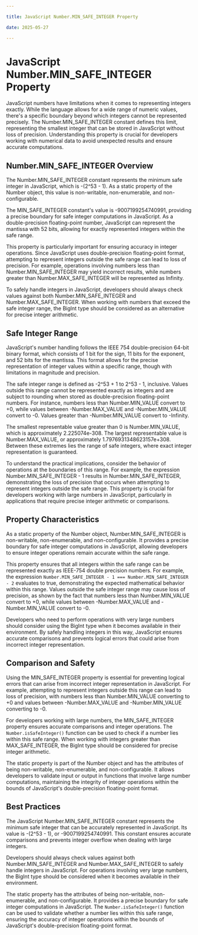 ```yaml
---

title: JavaScript Number.MIN_SAFE_INTEGER Property

date: 2025-05-27

---
```



# JavaScript Number.MIN_SAFE_INTEGER Property

JavaScript numbers have limitations when it comes to representing integers exactly. While the language allows for a wide range of numeric values, there's a specific boundary beyond which integers cannot be represented precisely. The Number.MIN_SAFE_INTEGER constant defines this limit, representing the smallest integer that can be stored in JavaScript without loss of precision. Understanding this property is crucial for developers working with numerical data to avoid unexpected results and ensure accurate computations.


## Number.MIN_SAFE_INTEGER Overview

The Number.MIN_SAFE_INTEGER constant represents the minimum safe integer in JavaScript, which is -(2^53 - 1). As a static property of the Number object, this value is non-writable, non-enumerable, and non-configurable.

The MIN_SAFE_INTEGER constant's value is -9007199254740991, providing a precise boundary for safe integer computations in JavaScript. As a double-precision floating-point number, JavaScript can represent the mantissa with 52 bits, allowing for exactly represented integers within the safe range.

This property is particularly important for ensuring accuracy in integer operations. Since JavaScript uses double-precision floating-point format, attempting to represent integers outside the safe range can lead to loss of precision. For example, operations involving numbers less than Number.MIN_SAFE_INTEGER may yield incorrect results, while numbers greater than Number.MAX_SAFE_INTEGER will be represented as Infinity.

To safely handle integers in JavaScript, developers should always check values against both Number.MIN_SAFE_INTEGER and Number.MAX_SAFE_INTEGER. When working with numbers that exceed the safe integer range, the BigInt type should be considered as an alternative for precise integer arithmetic.


## Safe Integer Range

JavaScript's number handling follows the IEEE 754 double-precision 64-bit binary format, which consists of 1 bit for the sign, 11 bits for the exponent, and 52 bits for the mantissa. This format allows for the precise representation of integer values within a specific range, though with limitations in magnitude and precision.

The safe integer range is defined as -2^53 + 1 to 2^53 - 1, inclusive. Values outside this range cannot be represented exactly as integers and are subject to rounding when stored as double-precision floating-point numbers. For instance, numbers less than Number.MIN_VALUE convert to +0, while values between -Number.MAX_VALUE and -Number.MIN_VALUE convert to -0. Values greater than -Number.MIN_VALUE convert to -Infinity.

The smallest representable value greater than 0 is Number.MIN_VALUE, which is approximately 2.225074e-308. The largest representable value is Number.MAX_VALUE, or approximately 1.7976931348623157e+308. Between these extremes lies the range of safe integers, where exact integer representation is guaranteed.

To understand the practical implications, consider the behavior of operations at the boundaries of this range. For example, the expression Number.MIN_SAFE_INTEGER - 1 results in Number.MIN_SAFE_INTEGER, demonstrating the loss of precision that occurs when attempting to represent integers outside the safe range. This property is crucial for developers working with large numbers in JavaScript, particularly in applications that require precise integer arithmetic or comparisons.


## Property Characteristics

As a static property of the Number object, Number.MIN_SAFE_INTEGER is non-writable, non-enumerable, and non-configurable. It provides a precise boundary for safe integer computations in JavaScript, allowing developers to ensure integer operations remain accurate within the safe range.

This property ensures that all integers within the safe range can be represented exactly as IEEE-754 double precision numbers. For example, the expression `Number.MIN_SAFE_INTEGER - 1 === Number.MIN_SAFE_INTEGER - 2` evaluates to true, demonstrating the expected mathematical behavior within this range. Values outside the safe integer range may cause loss of precision, as shown by the fact that numbers less than Number.MIN_VALUE convert to +0, while values between -Number.MAX_VALUE and -Number.MIN_VALUE convert to -0.

Developers who need to perform operations with very large numbers should consider using the BigInt type when it becomes available in their environment. By safely handling integers in this way, JavaScript ensures accurate comparisons and prevents logical errors that could arise from incorrect integer representation.


## Comparison and Safety

Using the MIN_SAFE_INTEGER property is essential for preventing logical errors that can arise from incorrect integer representation in JavaScript. For example, attempting to represent integers outside this range can lead to loss of precision, with numbers less than Number.MIN_VALUE converting to +0 and values between -Number.MAX_VALUE and -Number.MIN_VALUE converting to -0.

For developers working with large numbers, the MIN_SAFE_INTEGER property ensures accurate comparisons and integer operations. The `Number.isSafeInteger()` function can be used to check if a number lies within this safe range. When working with integers greater than MAX_SAFE_INTEGER, the BigInt type should be considered for precise integer arithmetic.

The static property is part of the Number object and has the attributes of being non-writable, non-enumerable, and non-configurable. It allows developers to validate input or output in functions that involve large number computations, maintaining the integrity of integer operations within the bounds of JavaScript's double-precision floating-point format.


## Best Practices

The JavaScript Number.MIN_SAFE_INTEGER constant represents the minimum safe integer that can be accurately represented in JavaScript. Its value is -(2^53 - 1), or -9007199254740991. This constant ensures accurate comparisons and prevents integer overflow when dealing with large integers.

Developers should always check values against both Number.MIN_SAFE_INTEGER and Number.MAX_SAFE_INTEGER to safely handle integers in JavaScript. For operations involving very large numbers, the BigInt type should be considered when it becomes available in their environment.

The static property has the attributes of being non-writable, non-enumerable, and non-configurable. It provides a precise boundary for safe integer computations in JavaScript. The `Number.isSafeInteger()` function can be used to validate whether a number lies within this safe range, ensuring the accuracy of integer operations within the bounds of JavaScript's double-precision floating-point format.

